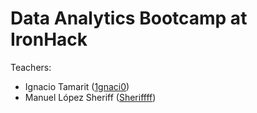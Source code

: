 # Data Analytics Bootcamp at IronHack

Teachers:
 * Ignacio Tamarit ([1gnaci0](https://github.com/1gnaci0))
 * Manuel López Sheriff ([Sheriffff](https://github.com/sheriffff))
